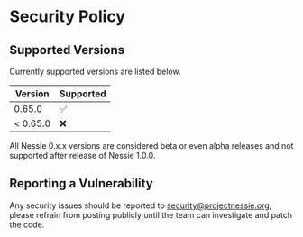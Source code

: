 # Security Policy

## Supported Versions

Currently supported versions are listed below.

| Version  | Supported          |
|----------|--------------------|
| 0.65.0   | :white_check_mark: |
| < 0.65.0 | :x:                |

All Nessie 0.x.x versions are considered beta or even alpha releases and not supported after
release of Nessie 1.0.0.

## Reporting a Vulnerability

Any security issues should be reported to security@projectnessie.org, please refrain from posting publicly until the team can investigate and patch the code.
